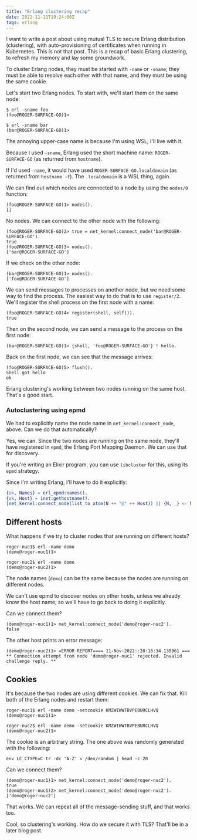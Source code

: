 ```yaml
---
title: "Erlang clustering recap"
date: 2022-11-11T19:24:00Z
tags: erlang
---
```


I want to write a post about using mutual TLS to secure Erlang distribution (clustering), with auto-provisioning of
certificates when running in Kubernetes. This is not that post. This is a recap of basic Erlang clustering, to refresh
my memory and lay some groundwork.

To cluster Erlang nodes, they must be started with `-name` or `-sname`; they must be able to resolve each other with
that name, and they must be using the same cookie.

Let's start two Erlang nodes. To start with, we'll start them on the same node:

```
$ erl -sname foo
(foo@ROGER-SURFACE-GO)1>
```

```
$ erl -sname bar
(bar@ROGER-SURFACE-GO)1>
```

The annoying upper-case name is because I'm using WSL; I'll live with it.

Because I used `-sname`, Erlang used the short machine name: `ROGER-SURFACE-GO` (as returned from `hostname`).

If I'd used `-name`, it would have used `ROGER-SURFACE-GO.localdomain` (as returned from `hostname -f`). The
`.localdomain` is a WSL thing, again.

We can find out which nodes are connected to a node by using the `nodes/0` function:

```
(foo@ROGER-SURFACE-GO)1> nodes().
[]
```

No nodes. We can connect to the other node with the following:

```
(foo@ROGER-SURFACE-GO)2> true = net_kernel:connect_node('bar@ROGER-SURFACE-GO').
true
(foo@ROGER-SURFACE-GO)3> nodes().
['bar@ROGER-SURFACE-GO']
```

If we check on the other node:

```
(bar@ROGER-SURFACE-GO)1> nodes().
['foo@ROGER-SURFACE-GO']
```

We can send messages to processes on another node, but we need some way to find the process. The easiest way to do that
is to use `register/2`. We'll register the shell process on the first node with a name:

```
(foo@ROGER-SURFACE-GO)4> register(shell, self()).
true
```

Then on the second node, we can send a message to the process on the first node:

```
(bar@ROGER-SURFACE-GO)1> {shell, 'foo@ROGER-SURFACE-GO'} ! hello.
```

Back on the first node, we can see that the message arrives:

```
(foo@ROGER-SURFACE-GO)5> flush().
Shell got hello
ok
```

Erlang clustering's working between two nodes running on the same host. That's a good start.

### Autoclustering using epmd

We had to explicitly name the node name in `net_kernel:connect_node`, above. Can we do that automatically?

Yes, we can. Since the two nodes are running on the same node, they'll have registered in `epmd`, the Erlang Port
Mapping Daemon. We can use that for discovery.

If you're writing an Elixir program, you can use `libcluster` for this, using its `epmd` strategy.

Since I'm writing Erlang, I'll have to do it explicitly:

```erlang
{ok, Names} = erl_epmd:names().
{ok, Host} = inet:gethostname().
[net_kernel:connect_node(list_to_atom(N ++ "@" ++ Host)) || {N, _} <- Names].
```

## Different hosts

What happens if we try to cluster nodes that are running on different hosts?

```
roger-nuc1$ erl -name demo
(demo@roger-nuc1)1>
```

```
roger-nuc2$ erl -name demo
(demo@roger-nuc2)1>
```

The node names (`demo`) can be the same because the nodes are running on different nodes.

We can't use epmd to discover nodes on other hosts, unless we already know the host name, so we'll have to go back to
doing it explicitly.

Can we connect them?

```
(demo@roger-nuc1)1> net_kernel:connect_node('demo@roger-nuc2').
false
```

The other host prints an error message:

```
(demo@roger-nuc2)1> =ERROR REPORT==== 11-Nov-2022::20:16:34.138961 ===
** Connection attempt from node 'demo@roger-nuc1' rejected. Invalid challenge reply. **
```

## Cookies

It's because the two nodes are using different cookies. We can fix that. Kill both of the Erlang nodes and restart them:

```
roger-nuc1$ erl -name demo -setcookie KMZWIWWTBVPEBURCLHVQ
(demo@roger-nuc1)1>
```

```
roger-nuc2$ erl -name demo -setcookie KMZWIWWTBVPEBURCLHVQ
(demo@roger-nuc2)1>
```

The cookie is an arbitrary string. The one above was randomly generated with the following:

```
env LC_CTYPE=C tr -dc 'A-Z' < /dev/random | head -c 20
```

Can we connect them?

```
(demo@roger-nuc1)1> net_kernel:connect_node('demo@roger-nuc2').
true
(demo@roger-nuc1)2> net_kernel:connect_node('demo@roger-nuc2').
['demo@roger-nuc2']
```

That works. We can repeat all of the message-sending stuff, and that works too.

Cool, so clustering's working. How do we secure it with TLS? That'll be in a later blog post.
